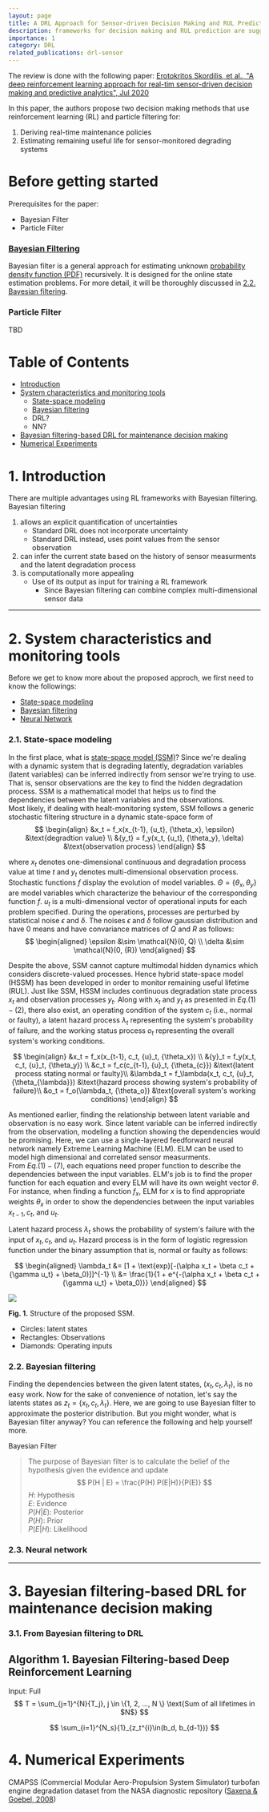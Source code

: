 ```yaml
---
layout: page
title: A DRL Approach for Sensor-driven Decision Making and RUL Prediction
description: frameworks for decision making and RUL prediction are suggested
importance: 1
category: DRL
related_publications: drl-sensor
---
```


The review is done with the following paper:
[Erotokritos Skordilis, et al., "A deep reinforcement learning approach for real-tim sensor-driven decision making and predictive analytics", Jul 2020](https://par.nsf.gov/servlets/purl/10184005)

In this paper, the authors propose two decision making methods that use reinforcement learning (RL) and particle filtering for:
1. Deriving real-time maintenance policies
2. Estimating remaining useful life for sensor-monitored degrading systems

# Before getting started
Prerequisites for the paper:
- Bayesian Filter
- Particle Filter

### [Bayesian Filtering](https://en.wikipedia.org/wiki/Recursive_Bayesian_estimation)
Bayesian filter is a general approach for estimating unknown [probability density function (PDF)](https://en.wikipedia.org/wiki/Probability_density_function) recursively.
It is designed for the online state estimation problems.
For more detail, it will be thoroughly discussed in [2.2. Bayesian filtering](2.2.-Bayesian-filtering).

### Particle Filter
TBD

# Table of Contents
- [Introduction](#1.-introduction)
- [System characteristics and monitoring tools](#2.-System-characteristics-and-monitoring-tools)
    - [State-space modeling](#2.1.-state-space-modeling)
    - [Bayesian filtering](#2.2.-bayesian-filtering)
    - DRL?
    - NN?
- [Bayesian filtering-based DRL for maintenance decision making](#3.-bayesian-filtering-based-DRL-for-maintenance-decision-making)
- [Numerical Experiments](#4.-numerical-experiments)


# 1. Introduction
There are multiple advantages using RL frameworks with Bayesian filtering. <br>
Bayesian filtering
1. allows an explicit quantification of uncertainties
    - Standard DRL does not incorporate uncertainty 
    - Standard DRL instead, uses point values from the sensor observation
2. can infer the current state based on the history of sensor measurments and the latent degradation process
3. is computationally more appealing 
    - Use of its output as input for training a RL framework
        - Since Bayesian filtering can combine complex multi-dimensional sensor data

---

# 2. System characteristics and monitoring tools
Before we get to know more about the proposed approch, we first need to know the followings:
- [State-space modeling](#2.1.-State-space-modeling)
- [Bayesian filtering](#2.2.-bayesian-filtering)
- [Neural Network](#2.3.-neural-network)

### 2.1. State-space modeling
In the first place, what is [state-space model (SSM)](https://en.wikipedia.org/wiki/State-space_representation)?
Since we're dealing with a dynamic system that is degrading latently, 
degradation variables (latent variables) can be inferred indirectly from sensor we're trying to use.
That is, sensor observations are the key to find the hidden degradation process.
SSM is a mathematical model that helps us to find the dependencies between the latent variables and the observations. <br>
Most likely, if dealing with healt-monitoring system, 
SSM follows a generic stochastic filtering structure in a dynamic state-space form of
$$
\begin{align}
        &x_t = f_x(x_{t-1}, {u_t}, {\theta_x}, \epsilon) &\text{degradtion value} \\
        &{y_t} = f_y(x_t, {u_t}, {\theta_y}, \delta) &\text{observation process}
\end{align}
$$

where $x_t$ denotes one-dimensional continuous and degradation process value at time $t$
and ${y_t}$ denotes multi-dimensional observation process.
Stochastic functions $f$ display the evolution of model variables.
${\Theta} =\{ {\theta_x}, {\theta_y} \}$ are model variables which characterize the behaviour of the corresponding function $f$.
${u}_t$ is a multi-dimensional vector of operational inputs for each problem specified.
During the operations, processes are perturbed by statistical noise $\epsilon$ and $\delta$.
The noises $\epsilon$ and $\delta$ follow gaussian distribution and have 0 means and have convariance matrices of $Q$ and ${R}$ as follows:
$$
\begin{aligned}
    \epsilon &\sim \mathcal{N}(0, Q) \\
    \delta &\sim \mathcal{N}(0, {R})
\end{aligned}
$$

Despite the above, SSM cannot capture multimodal hidden dynamics which considers discrete-valued processes.
Hence hybrid state-space model (HSSM) has been developed in order to monitor remaining useful lifetime (RUL).
Just like SSM, HSSM includes continuous degradation state process $x_t$
and observation processes ${y_t}$.
Along with $x_t$ and ${y_t}$ as presented in $Eq. (1)-(2)$, there also exist,
an operating condition of the system $c_t$ (i.e., normal or faulty),
a latent hazard process $\lambda_t$ representing the system's probability of failure,
and the working status process $o_t$ representing the overall system's working conditions.

$$
\begin{align}
    &x_t = f_x(x_{t-1}, c_t, {u}_t, {\theta_x}) \\
    &{y}_t = f_y(x_t, c_t, {u}_t, {\theta_y}) \\
    &c_t = f_c(c_{t-1}, {u}_t, {\theta_{c}}) &\text{latent process stating normal or faulty}\\
    &\lambda_t = f_\lambda(x_t, c_t, {u}_t, {\theta_{\lambda}}) &\text{hazard process showing system's probability of failure}\\
    &o_t = f_o(\lambda_t, {\theta_o}) &\text{overall system's working conditions}
\end{align}
$$

As mentioned earlier, finding the relationship between latent variable and observation is no easy work.
Since latent variable can be inferred indirectly from the observation, modeling a function showing the dependencies would be promising.
Here, we can use a single-layered feedforward neural network namely Extreme Learning Machine (ELM).
ELM can be used to model high dimensional and correlated sensor measurments. <br>
From $Eq. (1)-(7)$, each equations need proper function to describe the dependencies between the input variables.
ELM's job is to find the proper function for each equation and every ELM will have its own weight vector $\theta$.
For instance, when finding a function $f_x$, ELM for $x$ is to find appropriate weights $\theta_x$ 
in order to show the dependencies between the input variables $x_{t-1}, c_t$, and ${u_t}$.

Latent hazard process $\lambda_t$ shows the probability of system's failure with the input of $x_t, c_t$, and ${u_t}$. 
Hazard process is in the form of logistic regression function under the binary assumption that is, normal or faulty as follows:

$$
\begin{aligned}
    \lambda_t &= [1 + \text{exp}[-(\alpha x_t + \beta c_t + {\gamma u_t} + \beta_0)]]^{-1} \\
    &= \frac{1}{1 + e^{-(\alpha x_t + \beta c_t + {\gamma u_t} + \beta_0)}}
\end{aligned}
$$

<img src="../public/struct-SSM-sensor.png">

**Fig. 1.** Structure of the proposed SSM. <br>
- Circles: latent states <br>
- Rectangles: Observations <br>
- Diamonds: Operating inputs

### 2.2. Bayesian filtering
Finding the dependencies between the given latent states, $(x_t, c_t, \lambda_t)$, is no easy work.
Now for the sake of convenience of notation, let's say the latents states as ${z_t} = \{x_t, c_t, \lambda_t \}$.
Here, we are going to use Bayesian filter to approximate the posterior distribution.
But you might wonder, what is Bayesian filter anyway?
You can reference the following and help yourself more.

Bayesian Filter
> The purpose of Bayesian filter is to calculate the belief of the hypothesis given the evidence
> and update 
> $$
> P(H | E) = \frac{P(H) P(E|H)}{P(E)}
> $$
> $H$: Hypothesis <br>
> $E$: Evidence <br>
> $P(H|E)$: Posterior <br>
> $P(H)$: Prior <br>
> $P(E|H)$: Likelihood <br>

### 2.3. Neural network

---

# 3. Bayesian filtering-based DRL for maintenance decision making

### 3.1. From Bayesian filtering to DRL
**Algorithm 1.** Bayesian Filtering-based Deep Reinforcement Learning
---
Input: Full
$$
T = \sum_{j=1}^{N}{T_j}, j \in \{1, 2, ..., N \} \text{Sum of all lifetimes in $N$}
$$

$$
\sum_{i=1}^{N_s}{1}_{z_t^{i}\in(b_d, b_{d-1})}
$$

# 4. Numerical Experiments
CMAPSS (Commercial Modular Aero-Propulsion System Simulator) turbofan engine degradation dataset from the NASA diagnostic repository
([Saxena & Goebel, 2008](https://ntrs.nasa.gov/api/citations/20090029214/downloads/20090029214.pdf))
